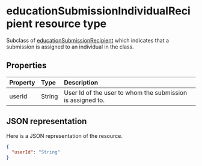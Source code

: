 # educationSubmissionIndividualRecipient resource type

Subclass of [educationSubmissionRecipient](educationsubmissionrecipient.md) which indicates that a submission is assigned to an individual in the class.  


## Properties
| Property	   | Type	|Description|
|:---------------|:--------|:----------|
|userId|String|User Id of the user to whom the submission is assigned to.|

## JSON representation

Here is a JSON representation of the resource.

<!-- {
  "blockType": "resource",
  "optionalProperties": [

  ],
  "@odata.type": "microsoft.graph.educationSubmissionIndividualRecipient"
}-->

```json
{
  "userId": "String"
}

```

<!-- uuid: 8fcb5dbc-d5aa-4681-8e31-b001d5168d79
2015-10-25 14:57:30 UTC -->
<!-- {
  "type": "#page.annotation",
  "description": "educationSubmissionIndividualRecipient resource",
  "keywords": "",
  "section": "documentation",
  "tocPath": ""
}-->